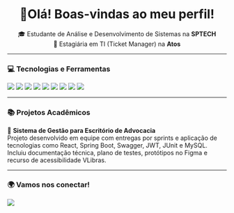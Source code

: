<h1 align="center">🚀Olá! Boas-vindas ao meu perfil!</h1>

<p align="center">
🎓 Estudante de Análise e Desenvolvimento de Sistemas na <strong>SPTECH</strong> <br/>
💼 Estagiária em TI (Ticket Manager) na <strong>Atos</strong> <br/>
</p>

---

### 💻 Tecnologias e Ferramentas

<p align="left">
  <img src="https://img.shields.io/badge/Java-ED8B00?style=for-the-badge&logo=java&logoColor=white"/>
  <img src="https://img.shields.io/badge/Spring%20Boot-6DB33F?style=for-the-badge&logo=springboot&logoColor=white"/>
  <img src="https://img.shields.io/badge/React-20232A?style=for-the-badge&logo=react&logoColor=61DAFB"/>
  <img src="https://img.shields.io/badge/Tailwind_CSS-38B2AC?style=for-the-badge&logo=tailwindcss&logoColor=white"/>
  <img src="https://img.shields.io/badge/MySQL-00758F?style=for-the-badge&logo=mysql&logoColor=white"/>
  <img src="https://img.shields.io/badge/Swagger-85EA2D?style=for-the-badge&logo=swagger&logoColor=black"/>
  <img src="https://img.shields.io/badge/JUnit-25A162?style=for-the-badge&logo=junit5&logoColor=white"/>
  <img src="https://img.shields.io/badge/Git-F05032?style=for-the-badge&logo=git&logoColor=white"/>
  <img src="https://img.shields.io/badge/Figma-F24E1E?style=for-the-badge&logo=figma&logoColor=white"/>
</p>

---

### 📚 Projetos Acadêmicos

🔹 <strong>Sistema de Gestão para Escritório de Advocacia</strong>  
Projeto desenvolvido em equipe com entregas por sprints e aplicação de tecnologias como React, Spring Boot, Swagger, JWT, JUnit e MySQL.  
Incluiu documentação técnica, plano de testes, protótipos no Figma e recurso de acessibilidade VLibras.


---

### 🌍 Vamos nos conectar!

<p>
  <a href="https://www.linkedin.com/in/anacampaner" target="_blank">
    <img src="https://img.shields.io/badge/LinkedIn-0077B5?style=for-the-badge&logo=linkedin&logoColor=white"/>
  </a>
</p>

